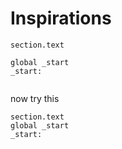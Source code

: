 # Inspirations



```shell
section.text

global _start
_start:


```
<!-- console;cpu;binary; -->



now try this

```shell
section.text
global _start
_start:

```


